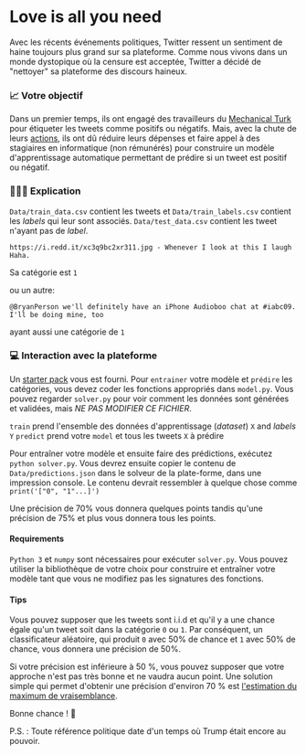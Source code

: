 # Love is all you need

Avec les récents événements politiques, Twitter ressent un sentiment de haine toujours plus grand sur sa plateforme. Comme nous vivons dans un monde dystopique où la censure est acceptée, Twitter a décidé de "nettoyer" sa plateforme des discours haineux.

### 📈 Votre objectif

Dans un premier temps, ils ont engagé des travailleurs du [Mechanical Turk](https://www.mturk.com/) pour étiqueter les tweets comme positifs ou négatifs. Mais, avec la chute de leurs [actions](https://www.marketwatch.com/story/twitter-shares-slide-16-after-fake-account-purge-new-rules-in-europe-2018-07-27), ils ont dû réduire leurs dépenses et faire appel à des stagiaires en informatique (non rémunérés) pour construire un modèle d'apprentissage automatique permettant de prédire si un tweet est positif ou négatif.

### 🕵🏼‍♂️ Explication

`Data/train_data.csv` contient  les tweets et `Data/train_labels.csv` contient les *labels* qui leur sont associés. `Data/test_data.csv` contient les tweet n'ayant pas de *label*.

```
https://i.redd.it/xc3q9bc2xr311.jpg - Whenever I look at this I laugh  Haha.
```
Sa catégorie est `1`

ou un autre:

```
@BryanPerson we'll definitely have an iPhone Audioboo chat at #iabc09. I'll be doing mine, too 
```
ayant aussi une catégorie de `1`

### 💻 Interaction avec la plateforme

Un [starter pack](https://github.com/jactymilena/CSGames2023SelectionPublic/blob/main/love-is-all-you-need/starter_pack.zip) vous est fourni. Pour `entrainer` votre modèle et `prédire` les catégories, vous devez coder les fonctions appropriés dans `model.py`. Vous pouvez regarder `solver.py` pour voir comment les données sont générées et validées, mais *NE PAS MODIFIER CE FICHIER*.

`train` prend l'ensemble des données d'apprentissage (*dataset*) `X` and *labels* `Y`
`predict`  prend votre `model` et tous les tweets `X` à prédire

Pour entraîner votre modèle et ensuite faire des prédictions, exécutez `python solver.py`. Vous devrez ensuite copier le contenu de `Data/predictions.json` dans le solveur de la plate-forme, dans une impression console. Le contenu devrait ressembler à quelque chose comme `print('["0", "1"...]')`

Une précision de 70% vous donnera quelques points tandis qu'une précision de 75% et plus vous donnera tous les points.

#### Requirements

`Python 3` et `numpy` sont nécessaires pour exécuter `solver.py`. Vous pouvez utiliser la bibliothèque de votre choix pour construire et entraîner votre modèle tant que vous ne modifiez pas les signatures des fonctions.

#### Tips

Vous pouvez supposer que les tweets sont i.i.d et qu'il y a une chance égale qu'un tweet soit dans la catégorie `0` ou `1`. Par conséquent, un classificateur aléatoire, qui produit `0` avec 50% de chance et `1` avec 50% de chance, vous donnera une précision de 50%. 

Si votre précision est inférieure à 50 %, vous pouvez supposer que votre approche n'est pas très bonne et ne vaudra aucun point. Une solution simple qui permet d'obtenir une précision d'environ 70 % est [l'estimation du maximum de vraisemblance](https://en.wikipedia.org/wiki/Maximum_likelihood_estimation).

Bonne chance ! 💙

P.S. : Toute référence politique date d'un temps où Trump était encore au pouvoir.